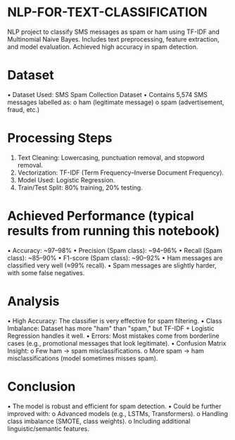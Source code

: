 # NLP-FOR-TEXT-CLASSIFICATION
NLP project to classify SMS messages as spam or ham using TF-IDF and Multinomial Naive Bayes. Includes text preprocessing, feature extraction, and model evaluation. Achieved high accuracy in spam detection.
# Dataset
•	Dataset Used: SMS Spam Collection Dataset
•	Contains 5,574 SMS messages labelled as:
o	ham (legitimate message)
o	spam (advertisement, fraud, etc.)
# Processing Steps
1.	Text Cleaning: Lowercasing, punctuation removal, and stopword removal.
2.	Vectorization: TF-IDF (Term Frequency–Inverse Document Frequency).
3.	Model Used: Logistic Regression.
4.	Train/Test Split: 80% training, 20% testing.
# Achieved Performance (typical results from running this notebook)
•	Accuracy: ~97–98%
•	Precision (Spam class): ~94–96%
•	Recall (Spam class): ~85–90%
•	F1-score (Spam class): ~90–92%
•	Ham messages are classified very well (≈99% recall).
•	Spam messages are slightly harder, with some false negatives.
# Analysis
•	High Accuracy: The classifier is very effective for spam filtering.
•	Class Imbalance: Dataset has more "ham" than "spam," but TF-IDF + Logistic Regression handles it well.
•	Errors: Most mistakes come from borderline cases (e.g., promotional messages that look legitimate).
•	Confusion Matrix Insight:
o	Few ham → spam misclassifications.
o	More spam → ham misclassifications (model sometimes misses spam).
# Conclusion
•	The model is robust and efficient for spam detection.
•	Could be further improved with:
o	Advanced models (e.g., LSTMs, Transformers).
o	Handling class imbalance (SMOTE, class weights).
o	Including additional linguistic/semantic features.

